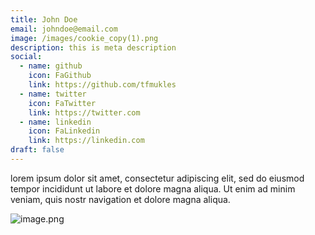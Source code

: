 ```yaml
---
title: John Doe
email: johndoe@email.com
image: /images/cookie_copy(1).png
description: this is meta description
social:
  - name: github
    icon: FaGithub
    link: https://github.com/tfmukles
  - name: twitter
    icon: FaTwitter
    link: https://twitter.com
  - name: linkedin
    icon: FaLinkedin
    link: https://linkedin.com
draft: false
---
```

lorem ipsum dolor sit amet, consectetur adipiscing elit, sed do eiusmod tempor incididunt ut labore et dolore magna aliqua. Ut enim ad minim veniam, quis nostr navigation et dolore magna aliqua.

![image.png](/images/images/image_copy\(5\).png)
